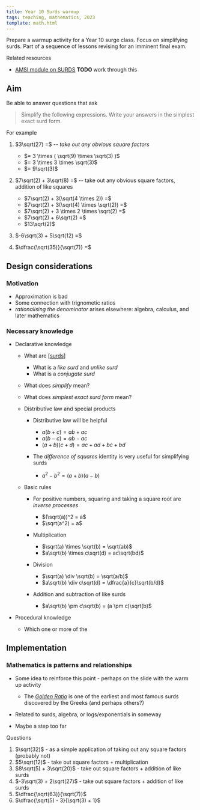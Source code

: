 ```yaml
---
title: Year 10 Surds warmup
tags: teaching, mathematics, 2023
template: math.html
---
```


Prepare a warmup activity for a Year 10 surge class. Focus on simplifying surds. Part of a sequence of lessons revising for an imminent final exam.

Related resources

- [AMSI module on SURDS](https://amsi.org.au/teacher_modules/Surds.html) **TODO** work through this

## Aim

Be able to answer questions that ask

> Simplify the following expressions. Write your answers in the simplest exact surd form.

For example

1. $3\sqrt(27) =$ -- _take out any obvious square factors_

    - $= 3 \times ( \sqrt(9) \times \sqrt(3) )$
    - $= 3 \times 3 \times \sqrt(3)$
    - $= 9\sqrt(3)$

1. $7\sqrt(2) + 3\sqrt(8) =$ -- take out any obvious square factors, addition of like squares

    - $7\sqrt(2) + 3(\sqrt(4 \times 2)) =$
    - $7\sqrt(2) + 3(\sqrt(4) \times \sqrt(2)) =$
    - $7\sqrt(2) + 3 \times 2 \times \sqrt(2) =$
    - $7\sqrt(2) + 6\sqrt(2) =$
    - $13\sqrt(2)$

1. $-6\sqrt(3) + 5\sqrt(12) =$
1. $\dfrac{\sqrt(35)}{\sqrt(7)} =$ 

## Design considerations

### Motivation

- Approximation is bad
- Some connection with trignometic ratios
- _rationalising the denominator_ arises elsewhere: algebra, calculus, and later mathematics

### Necessary knowledge

- Declarative knowledge

  - What are [[surds]]

      - What is a _like surd_ and _unlike surd_
      - What is a _conjugate surd_

  - What does _simplify_ mean?
  - What does _simplest exact surd form_ mean?
  - Distributive law and special products

      - Distributive law will be helpful

          - $a(b + c) = ab + ac$
          - $a(b - c) = ab - ac$
          - $(a + b)(c + d) = ac + ad + bc + bd$ 
      - The _difference of squares_ identity is very useful for simplifying surds

          - $a^2 - b^2 = (a + b)(a - b)$



  - Basic rules

    - For positive numbers, squaring and taking a square root are _inverse processes_

        - $(\sqrt(a))^2 = a$
        - $\sqrt(a^2) = a$

    - Multiplication

        - $\sqrt(a) \times \sqrt(b) = \sqrt(ab)$
        - $a\sqrt(b) \times c\sqrt(d) = ac\sqrt(bd)$

    - Division 

        - $\sqrt(a) \div \sqrt(b) = \sqrt(a/b)$
        - $a\sqrt(b) \div c\sqrt(d) = \dfrac{a}{c}\sqrt(b/d)$

    - Addition and subtraction of like surds
        - $a\sqrt(b) \pm c\sqrt(b) = (a \pm c)\sqrt(b)$


- Procedural knowledge

    - Which one or more of the 

## Implementation

### Mathematics is patterns and relationships

- Some idea to reinforce this point - perhaps on the slide with the warm up activity

    - The [_Golden Ratio_](https://www.mathsisfun.com/numbers/nature-golden-ratio-fibonacci.html) is one of the earliest and most famous surds discovered by the Greeks (and perhaps others?)

- Related to surds, algebra, or logs/exponentials in someway
- Maybe a step too far

Questions

1. $\sqrt(32)$ - as a simple application of taking out any square factors (probably not)
2. $5\sqrt(12)$ - take out square factors + multiplication
3. $8\sqrt(5) + 3\sqrt(20)$ - take out square factors + addition of like surds
4. $-3\sqrt(3) + 2\sqrt(27)$ - take out square factors + addition of like surds
5. $\dfrac{\sqrt(63)}{\sqrt(7)}$ 
6. $\dfrac{\sqrt(5) - 3}{\sqrt(3) + 1}$ 

[//begin]: # "Autogenerated link references for markdown compatibility"
[surds]: ../mathCK/surds "Surds - mathematical content knowledge"
[//end]: # "Autogenerated link references"